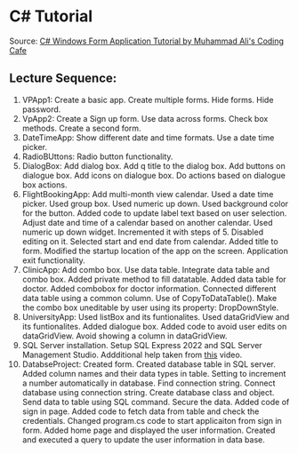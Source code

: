 # C# Tutorial

Source: [C# Windows Form Application Tutorial by Muhammad Ali's Coding Cafe](https://www.youtube.com/playlist?list=PLxefhmF0pcPlDKe7smJMoHPNS1tJQ7w7q)

## Lecture Sequence: 
1. VPApp1: Create a basic app. Create multiple forms. Hide forms. Hide password.
1. VpApp2: Create a Sign up form. Use data across forms. Check box methods. Create a second form.
1. DateTimeApp: Show different date and time formats. Use a date time picker.
1. RadioBUttons: Radio button functionality.
1. DialogBox: Add dialog box. Add q title to the dialog box. Add buttons on dialogue box. Add icons on dialogue box. Do actions based on dialogue box actions.
1. FlightBookingApp: Add multi-month view calendar. Used a date time picker. Used group box. Used numeric up down. Used background color for the button. Added code to update label text based on user selection. Adjust date and time of a calendar based on another calendar. Used numeric up down widget. Incremented it with steps of 5. Disabled editing on it. Selected start and end date from calendar. Added title to form. Modified the startup location of the app on the screen. Application exit functionality.
1. ClinicApp: Add combo box. Use data table. Integrate data table and combo box. Added private method to fill datatable. Added data table for doctor. Added combobox for doctor information. Connected different data table using a common column. Use of CopyToDataTable(). Make the combo box uneditable by user using its property: DropDownStyle.
1. UniversityApp: Used listBox and its funtionalites. Used dataGridView and its funtionalites. Added dialogue box. Added code to avoid user edits on dataGridView. Avoid showing a column in dataGridView.
1. SQL Server installation. Setup SQL Express 2022 and SQL Server Management Studio. Addditional help taken from [this](https://www.youtube.com/watch?v=dJ6c3OgIVDM) video.
1. DatabseProject: Created form. Created database table in SQL server. Added column names and their data types in table. Setting to increment a number automatically in database. Find connection string. Connect database using connection string. Create database class and object. Send data to table using SQL command. Secure the data. Added code of sign in page. Added code to fetch data from table and check the credentials. Changed program.cs code to start applicaiton from sign in form. Added home page and displayed the user information. Created and executed a query to update the user information in data base. 